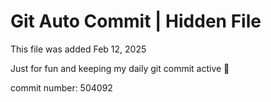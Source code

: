 # Git Auto Commit | Hidden File

This file was added Feb 12, 2025

Just for fun and keeping my daily git commit active 🤪

commit number: 504092
